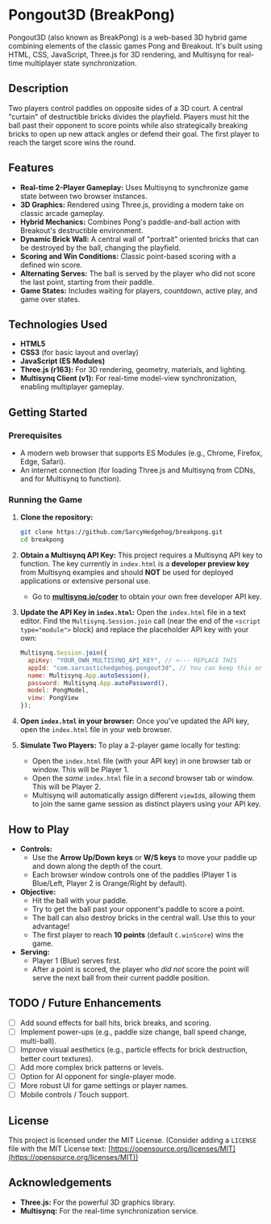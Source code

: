 # Pongout3D (BreakPong)

Pongout3D (also known as BreakPong) is a web-based 3D hybrid game combining elements of the classic games Pong and Breakout. It's built using HTML, CSS, JavaScript, Three.js for 3D rendering, and Multisynq for real-time multiplayer state synchronization.

## Description

Two players control paddles on opposite sides of a 3D court. A central "curtain" of destructible bricks divides the playfield. Players must hit the ball past their opponent to score points while also strategically breaking bricks to open up new attack angles or defend their goal. The first player to reach the target score wins the round.

## Features

*   **Real-time 2-Player Gameplay:** Uses Multisynq to synchronize game state between two browser instances.
*   **3D Graphics:** Rendered using Three.js, providing a modern take on classic arcade gameplay.
*   **Hybrid Mechanics:** Combines Pong's paddle-and-ball action with Breakout's destructible environment.
*   **Dynamic Brick Wall:** A central wall of "portrait" oriented bricks that can be destroyed by the ball, changing the playfield.
*   **Scoring and Win Conditions:** Classic point-based scoring with a defined win score.
*   **Alternating Serves:** The ball is served by the player who did not score the last point, starting from their paddle.
*   **Game States:** Includes waiting for players, countdown, active play, and game over states.

## Technologies Used

*   **HTML5**
*   **CSS3** (for basic layout and overlay)
*   **JavaScript (ES Modules)**
*   **Three.js (r163):** For 3D rendering, geometry, materials, and lighting.
*   **Multisynq Client (v1):** For real-time model-view synchronization, enabling multiplayer gameplay.

## Getting Started

### Prerequisites

*   A modern web browser that supports ES Modules (e.g., Chrome, Firefox, Edge, Safari).
*   An internet connection (for loading Three.js and Multisynq from CDNs, and for Multisynq to function).

### Running the Game

1.  **Clone the repository:**
    ```bash
    git clone https://github.com/SarcyHedgehog/breakpong.git
    cd breakpong
    ```

2.  **Obtain a Multisynq API Key:**
    This project requires a Multisynq API key to function. The key currently in `index.html` is a **developer preview key** from Multisynq examples and should **NOT** be used for deployed applications or extensive personal use.

    *   Go to **[multisynq.io/coder](https://multisynq.io/coder)** to obtain your own free developer API key.

3.  **Update the API Key in `index.html`:**
    Open the `index.html` file in a text editor. Find the `Multisynq.Session.join` call (near the end of the `<script type="module">` block) and replace the placeholder API key with your own:
    ```javascript
    Multisynq.Session.join({
      apiKey: "YOUR_OWN_MULTISYNQ_API_KEY", // <--- REPLACE THIS
      appId: "com.sarcastichedgehog.pongout3d", // You can keep this or make it unique
      name: Multisynq.App.autoSession(),
      password: Multisynq.App.autoPassword(),
      model: PongModel,
      view: PongView
    });
    ```

4.  **Open `index.html` in your browser:**
    Once you've updated the API key, open the `index.html` file in your web browser.

5.  **Simulate Two Players:**
    To play a 2-player game locally for testing:
    *   Open the `index.html` file (with your API key) in one browser tab or window. This will be Player 1.
    *   Open the *same* `index.html` file in a *second* browser tab or window. This will be Player 2.
    *   Multisynq will automatically assign different `viewId`s, allowing them to join the same game session as distinct players using your API key.

## How to Play

*   **Controls:**
    *   Use the **Arrow Up/Down keys** or **W/S keys** to move your paddle up and down along the depth of the court.
    *   Each browser window controls one of the paddles (Player 1 is Blue/Left, Player 2 is Orange/Right by default).
*   **Objective:**
    *   Hit the ball with your paddle.
    *   Try to get the ball past your opponent's paddle to score a point.
    *   The ball can also destroy bricks in the central wall. Use this to your advantage!
    *   The first player to reach **10 points** (default `C.winScore`) wins the game.
*   **Serving:**
    *   Player 1 (Blue) serves first.
    *   After a point is scored, the player who *did not* score the point will serve the next ball from their current paddle position.

## TODO / Future Enhancements

*   [ ] Add sound effects for ball hits, brick breaks, and scoring.
*   [ ] Implement power-ups (e.g., paddle size change, ball speed change, multi-ball).
*   [ ] Improve visual aesthetics (e.g., particle effects for brick destruction, better court textures).
*   [ ] Add more complex brick patterns or levels.
*   [ ] Option for AI opponent for single-player mode.
*   [ ] More robust UI for game settings or player names.
*   [ ] Mobile controls / Touch support.

## License

This project is licensed under the MIT License.
(Consider adding a `LICENSE` file with the MIT License text: [https://opensource.org/licenses/MIT](https://opensource.org/licenses/MIT))

## Acknowledgements

*   **Three.js:** For the powerful 3D graphics library.
*   **Multisynq:** For the real-time synchronization service.
